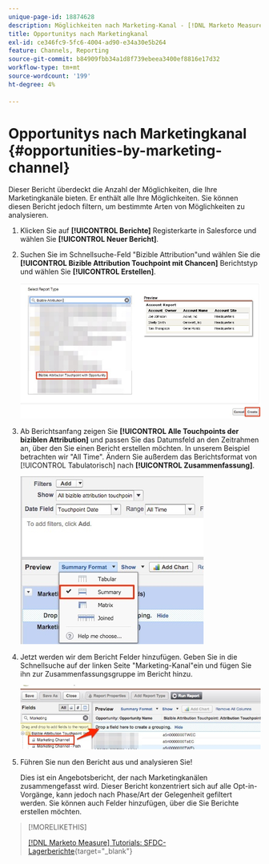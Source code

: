 ```yaml
---
unique-page-id: 18874628
description: Möglichkeiten nach Marketing-Kanal - [!DNL Marketo Measure]
title: Opportunitys nach Marketingkanal
exl-id: ce346fc9-5fc6-4004-ad90-e34a30e5b264
feature: Channels, Reporting
source-git-commit: b84909fbb34a1d8f739ebeea3400ef8816e17d32
workflow-type: tm+mt
source-wordcount: '199'
ht-degree: 4%

---
```


# Opportunitys nach Marketingkanal {#opportunities-by-marketing-channel}

Dieser Bericht überdeckt die Anzahl der Möglichkeiten, die Ihre Marketingkanäle bieten. Er enthält alle Ihre Möglichkeiten. Sie können diesen Bericht jedoch filtern, um bestimmte Arten von Möglichkeiten zu analysieren.

1. Klicken Sie auf **[!UICONTROL Berichte]** Registerkarte in Salesforce und wählen Sie **[!UICONTROL Neuer Bericht]**.

1. Suchen Sie im Schnellsuche-Feld &quot;Bizible Attribution&quot;und wählen Sie die **[!UICONTROL Bizible Attribution Touchpoint mit Chancen]** Berichtstyp und wählen Sie **[!UICONTROL Erstellen]**.

   ![](assets/1-2.jpg)

1. Ab Berichtsanfang zeigen Sie **[!UICONTROL Alle Touchpoints der biziblen Attribution]** und passen Sie das Datumsfeld an den Zeitrahmen an, über den Sie einen Bericht erstellen möchten. In unserem Beispiel betrachten wir &quot;All Time&quot;. Ändern Sie außerdem das Berichtsformat von [!UICONTROL Tabulatorisch] nach **[!UICONTROL Zusammenfassung]**.

   ![](assets/2-2.jpg)

1. Jetzt werden wir dem Bericht Felder hinzufügen. Geben Sie in die Schnellsuche auf der linken Seite &quot;Marketing-Kanal&quot;ein und fügen Sie ihn zur Zusammenfassungsgruppe im Bericht hinzu.

   ![](assets/3-2.jpg)

1. Führen Sie nun den Bericht aus und analysieren Sie!

   Dies ist ein Angebotsbericht, der nach Marketingkanälen zusammengefasst wird. Dieser Bericht konzentriert sich auf alle Opt-in-Vorgänge, kann jedoch nach Phase/Art der Gelegenheit gefiltert werden. Sie können auch Felder hinzufügen, über die Sie Berichte erstellen möchten.

>[!MORELIKETHIS]
>
>[[!DNL Marketo Measure] Tutorials: SFDC-Lagerberichte](https://experienceleague.adobe.com/en/docs/marketo-measure-learn/tutorials/onboarding/marketo-measure-102/stock-salesforce-reports){target="_blank"}
